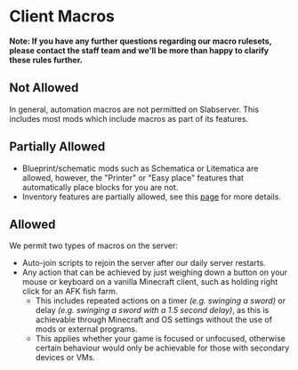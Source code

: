 # Client Macros

**Note: If you have any further questions regarding our macro rulesets, please contact the staff team and we'll be more than happy to clarify these rules further.**

## Not Allowed
In general, automation macros are not permitted on Slabserver. This includes most mods which include macros as part of its features.

## Partially Allowed
- Blueprint/schematic mods such as Schematica or Litematica are allowed, however, the "Printer" or "Easy place" features that automatically place blocks for you are not.
- Inventory features are partially allowed, see this [page](../client-mods) for more details.

## Allowed
We permit two types of macros on the server:

- Auto-join scripts to rejoin the server after our daily server restarts.
- Any action that can be achieved by just weighing down a button on your mouse or keyboard on a vanilla Minecraft client, such as holding right click for an AFK fish farm.
    - This includes repeated actions on a timer _(e.g. swinging a sword)_ or delay _(e.g. swinging a sword with a 1.5 second delay)_, as this is achievable through Minecraft and OS settings without the use of mods or external programs.
    - This applies whether your game is focused or unfocused, otherwise certain behaviour would only be achievable for those with secondary devices or VMs.